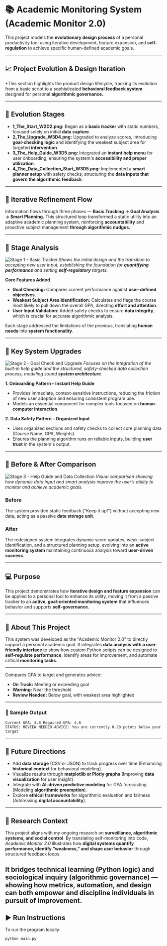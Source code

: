 # 📚 Academic Monitoring System (Academic Monitor 2.0)

This project models the **evolutionary design process** of a personal productivity tool using iterative development, feature expansion, and **self-regulation** to achieve specific human-defined academic goals.

---

## 📈 Project Evolution & Design Iteration
*This section highlights the product design lifecycle, tracking its evolution from a basic script to a sophisticated **behavioral feedback system** designed for personal **algorithmic governance.** 

---

## 🔹 Evolution Stages
- **1\_The\_Start\_W2D2.png:** Began as a **basic tracker** with static numbers, focused solely on initial **data capture**.
- **2\_The\_Upgrade\_W3D4.png:** Upgraded to analyze scores, introducing **goal-checking logic** and identifying the weakest subject area for targeted **intervention**.
- **3\_The\_Help\_Guide\_W3D5.png:** Integrated an **instant help menu** for user onboarding, ensuring the system's **accessibility and proper utilization**.
- **4\_The\_Data\_Collection\_Start\_W3D5.png:** Implemented a **smart planner setup** with safety checks, structuring the **data inputs that govern the algorithmic feedback**.

---

## 🔁 Iterative Refinement Flow
Information flows through three phases — **Basic Tracking → Goal Analysis → Smart Planning.**
This structured loop transformed a static utility into an adaptive academic planning system, reinforcing **accountability** and proactive subject management **through algorithmic nudges.**

---

## 🧩 Stage Analysis
![Stage 1 - Basic Tracker](images/1_The_Start_W2D2.png)
*Shows the initial design and the transition to accepting new user input, establishing the foundation for **quantifying performance** and setting **self-regulatory** targets.*

**Core Features Added**
- **Goal Checking:** Compares current performance against **user-defined objectives**.
- **Weakest Subject Area Identification:** Calculates and flags the course most likely to pull down the overall GPA, directing **effort and attention**.
- **User Input Validation:** Added safety checks to ensure **data integrity**, which is crucial for accurate algorithmic analysis.

Each stage addressed the limitations of the previous, translating **human needs** into **system functionality**.

---

## 🧱 Key System Upgrades
![Stage 2 - Goal Check and Upgrade](images/2_The_Upgrade_W3D4.png)
*Focuses on the integration of the built-in help guide and the structured, safety-checked data collection process, modeling sound **system architecture**.*

**1. Onboarding Pattern – Instant Help Guide**
- Provides immediate, context-sensitive instructions, reducing the friction of new user adoption and ensuring consistent program use.
- Models an essential component for complex tools focused on **human-computer interaction**.

**2. Data Safety Pattern – Organized Input**
- Uses organized sections and safety checks to collect core planning data (Course Name, GPA, Weights).
- Ensures the planning algorithm runs on reliable inputs, building **user trust** in the system's output.

---

## 🔁 Before & After Comparison
![Stage 3 - Help Guide and Data Collection](images/3_The_Help_Guide_W3D5.png)
*Visual comparison showing how dynamic data input and smart analysis improve the user’s ability to monitor and achieve academic goals.*

### Before
The system provided static feedback ("Keep it up!") without accepting new data, acting as a passive **data storage unit**.

### After
The redesigned system integrates dynamic score updates, weak-subject identification, and a structured planning setup, evolving into an **active monitoring system** maintaining continuous analysis toward **user-driven success**.

---

## 💻 Purpose
This project demonstrates how **iterative design and feature expansion** can be applied to a personal tool to enhance its utility, moving it from a passive tracker to an **active, goal-oriented monitoring system** that influences behavior and supports **self-governance**.

---

## 🧠 About This Project
This system was developed as the "Academic Monitor 2.0" to directly support a personal academic goal.
It integrates **data analysis with a user-friendly interface** to show how custom Python scripts can be designed to **self-regulate performance**, identify areas for improvement, and automate critical **monitoring tasks**.

---

Compares GPA to target and generates advice:
- **On Track:** Meeting or exceeding goal
- **Warning:** Near the threshold
- **Review Needed:** Below goal, with weakest area highlighted

---
### 🎨 Sample Output
```
Current GPA: 3.8 Required GPA: 4.0
STATUS: REVIEW NEEDED ADVICE: You are currently 0.20 points below your target
```
---
## 🔄 Future Directions
- Add **data storage** (CSV or JSON) to track progress over time (Enhancing **historical context** for behavioral modeling).
- Visualize results through **matplotlib or Plotly graphs** (Improving **data visualization** for user insight).
- Integrate with **AI-driven predictive modeling** for GPA forecasting (Modeling **algorithmic preemption**).
- Explore **ethical frameworks** for algorithmic evaluation and fairness (Addressing **digital accountability**).

---
## 🔎 Research Context

This project aligns with my ongoing research on **surveillance, algorithmic systems, and social control**.
By translating self-monitoring into code, *Academic Monitor 2.0* illustrates how **digital systems quantify performance, identify “weakness,” and shape user behavior** through structured feedback loops.

It bridges **technical learning (Python logic)** and **sociological inquiry (algorithmic governance)** — showing how metrics, automation, and design can both **empower and discipline** individuals in pursuit of improvement.
---
## ▶️ Run Instructions
To run the program locally:
```bash
python main.py
